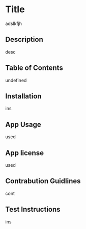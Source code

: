 # Title

adslkfjh
        
## Description

desc
        
## Table of Contents

undefined
        
## Installation

ins
        
## App Usage

used
        
## App license

used
        
## Contrabution Guidlines

cont
        
## Test Instructions

ins